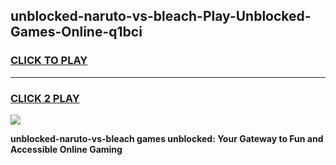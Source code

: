 
## unblocked-naruto-vs-bleach-Play-Unblocked-Games-Online-q1bci
<h3>
<a href="https://premium76.site?title=unblocked-naruto-vs-bleach&ref=25A">CLICK TO PLAY</a></h3>
<hr>

<h3>
<a href="https://premium76.site?title=unblocked-naruto-vs-bleach&ref=25A">CLICK 2 PLAY</a>
  
</h3>

<a href="https://premium76.site?title=unblocked-naruto-vs-bleach&ref=25A"><img src="https://clearcache.store/games.png"></a>


**unblocked-naruto-vs-bleach games unblocked: Your Gateway to Fun and Accessible Online Gaming**
